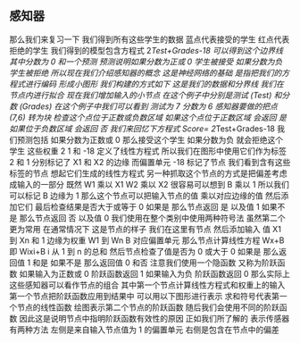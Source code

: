 ## 感知器

那么我们来复习一下
我们得到所有这些学生的数据
蓝点代表接受的学生 红点代表拒绝的学生
我们得到的模型包含方程式 2*Test+Grades-18
可以得到这个边界线
其中分数为 0 和一个预测
预测说明如果分数为正或 0 学生被接受
如果分数为负 学生被拒绝
所以现在我们介绍感知器的概念
这是神经网络的基础
是指把我们的方程式进行编码 形成小图形
我们构建的方式如下
这是我们的数据和分界线 我们在节点内进行拟合
现在我们增加输入的小节点
在这个例子中分别是测试 (Test) 和分数 (Grades)
在这个例子中我们可以看到 测试为 7 分数为 6
感知器要做的把点 (7,6) 转为块
检查这个点位于正数或负数区域
如果这个点位于正数区域
会返回 是
如果位于负数区域 会返回 否
我们来回忆下方程式 Score=
2*Test+Grades-18
我们预测包括 如果分数为正数或 0
那么接受这个学生
如果分数为负 就会拒绝这个学生
这些权重 2 1 和 -18
定义了线性方程式
所以我们在图形中使用它们作为标签
2 和 1 分别标记了 X1 和 X2 的边缘
而偏置单元 -18 标记了节点
我们看到含有这些标签的节点
想起它们生成的线性方程式
另一种抓取这个节点的方式是把偏差考虑成输入的一部分
既然 W1 乘以 X1  W2 乘以 X2
很容易可以想到 B 乘以 1
所以我们可以标记 B 边缘为 1
那么这个节点可以把输入节点的值
乘以对应边缘的值
然后添加它们
最后检查结果是否大于或等于 0
如果是 那么节点返回 是 以及值 1
如果不是 那么节点返回 否 以及值 0
我们使用在整个类别中使用两种符号法
虽然第二个更为常用
在通常情况下
这是节点的样子
我们在这里有节点 然后添加输入
值 X1 到 Xn 和 1
边缘为权重 W1 到 Wn
B 对应偏置单元
那么节点计算线性方程 Wx+B
即 Wixi+B
i 从 1 到 n 的总和
然后节点检查了值是否为 0 或大于 0
如果是 那么返回值 1 和是
如果不是 那么返回值 0 和否
注意我们使用一个隐函数
又称为阶跃函数
如果输入为正数或 0 阶跃函数返回 1
如果输入为负 阶跃函数返回 0
那么实际上 这些感知器可以看作节点的组合
其中第一个节点计算线性方程式和权重上的输入
第一个节点把阶跃函数应用到结果中
可以用以下图形进行表示
求和符号代表第一个节点的线性函数
绘图表示第二个节点的阶跃函数
随后我们会使用不同的阶跃函数
因此这是说明节点中指明阶跃函数有效性的原因
正如我们所了解的 表示传感器有两种方法
左侧是来自输入节点值为 1 的偏置单元
右侧是包含在节点中的偏差